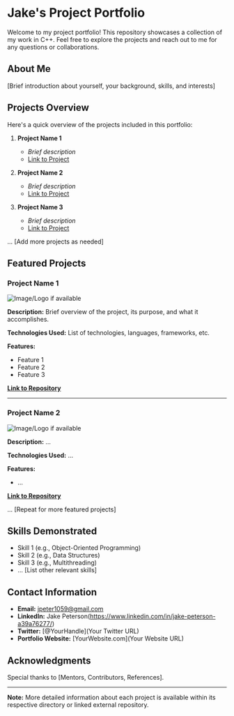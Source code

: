 # Jake's Project Portfolio

Welcome to my project portfolio! This repository showcases a collection of my work in C++. Feel free to explore the projects and reach out to me for any questions or collaborations.

## About Me

[Brief introduction about yourself, your background, skills, and interests]

## Projects Overview

Here's a quick overview of the projects included in this portfolio:

1. **Project Name 1**
   - *Brief description*
   - [Link to Project](link-to-project-folder-or-external-repo)

2. **Project Name 2**
   - *Brief description*
   - [Link to Project](link-to-project-folder-or-external-repo)

3. **Project Name 3**
   - *Brief description*
   - [Link to Project](link-to-project-folder-or-external-repo)

... [Add more projects as needed]

## Featured Projects

### Project Name 1

![Image/Logo if available](link-to-image)

**Description:** Brief overview of the project, its purpose, and what it accomplishes.

**Technologies Used:** List of technologies, languages, frameworks, etc.

**Features:**
- Feature 1
- Feature 2
- Feature 3

**[Link to Repository](link-to-detailed-project-repo)**

---

### Project Name 2

![Image/Logo if available](link-to-image)

**Description:** ...

**Technologies Used:** ...

**Features:**
- ...

**[Link to Repository](link-to-detailed-project-repo)**

... [Repeat for more featured projects]

## Skills Demonstrated

- Skill 1 (e.g., Object-Oriented Programming)
- Skill 2 (e.g., Data Structures)
- Skill 3 (e.g., Multithreading)
- ... [List other relevant skills]

## Contact Information

- **Email:** jpeter1059@gmail.com
- **LinkedIn:** Jake Peterson(https://www.linkedin.com/in/jake-peterson-a39a76277/)
- **Twitter:** [@YourHandle](Your Twitter URL)
- **Portfolio Website:** [YourWebsite.com](Your Website URL)

## Acknowledgments

Special thanks to [Mentors, Contributors, References].

---

**Note:** More detailed information about each project is available within its respective directory or linked external repository.

